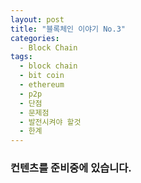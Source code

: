 ```yaml
---
layout: post
title: "블록체인 이야기 No.3"
categories:
  - Block Chain
tags:
  - block chain
  - bit coin
  - ethereum
  - p2p
  - 단점
  - 문제점
  - 발전시켜야 할것 
  - 한계  
---
```


### 컨텐츠를 준비중에 있습니다. 